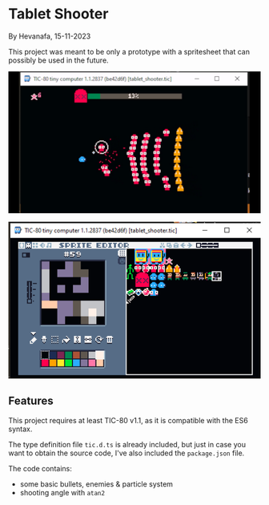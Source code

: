 # Tablet Shooter

By Hevanafa, 15-11-2023

This project was meant to be only a prototype with a spritesheet that can possibly be used in the future.

![Preview](./preview.png)

![Spritesheet](./sprites.png)


## Features

This project requires at least TIC-80 v1.1, as it is compatible with the ES6 syntax.

The type definition file `tic.d.ts` is already included, but just in case you want to obtain the source code, I've also included the `package.json` file.

The code contains:
- some basic bullets, enemies & particle system
- shooting angle with `atan2`

